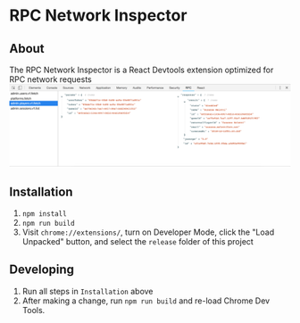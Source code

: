 # RPC Network Inspector

## About
The RPC Network Inspector is a React Devtools extension optimized for RPC network requests
![Alt](images/demo.png "Demo")

## Installation

1. `npm install`
2. `npm run build`
3. Visit `chrome://extensions/`, turn on Developer Mode, click the "Load Unpacked" button, and select the `release` folder of this project

## Developing

1. Run all steps in `Installation` above
2. After making a change, run `npm run build` and re-load Chrome Dev Tools.

